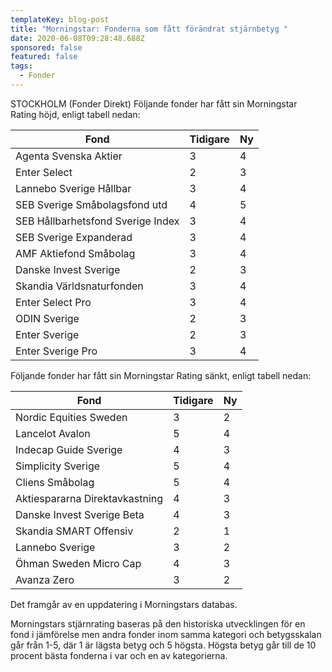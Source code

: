 ```yaml
---
templateKey: blog-post
title: "Morningstar: Fonderna som fått förändrat stjärnbetyg "
date: 2020-06-08T09:28:48.688Z
sponsored: false
featured: false
tags:
  - Fonder
---
```

STOCKHOLM (Fonder Direkt) Följande fonder har fått sin Morningstar Rating höjd, enligt tabell nedan:

| **Fond**                          | **Tidigare** | **Ny** |
| --------------------------------- | ------------ | ------ |
| Agenta Svenska Aktier             | 3            | 4      |
| Enter Select                      | 2            | 3      |
| Lannebo Sverige Hållbar           | 3            | 4      |
| SEB Sverige Småbolagsfond utd     | 4            | 5      |
| SEB Hållbarhetsfond Sverige Index | 3            | 4      |
| SEB Sverige Expanderad            | 3            | 4      |
| AMF Aktiefond Småbolag            | 3            | 4      |
| Danske Invest Sverige             | 2            | 3      |
| Skandia Världsnaturfonden         | 3            | 4      |
| Enter Select Pro                  | 3            | 4      |
| ODIN Sverige                      | 2            | 3      |
| Enter Sverige                     | 2            | 3      |
| Enter Sverige Pro                 | 3            | 4      |

Följande fonder har fått sin Morningstar Rating sänkt, enligt tabell nedan:

| **Fond**                       | **Tidigare** | **Ny** |
| ------------------------------ | ------------ | ------ |
| Nordic Equities Sweden         | 3            | 2      |
| Lancelot Avalon                | 5            | 4      |
| Indecap Guide Sverige          | 4            | 3      |
| Simplicity Sverige             | 5            | 4      |
| Cliens Småbolag                | 5            | 4      |
| Aktiespararna Direktavkastning | 4            | 3      |
| Danske Invest Sverige Beta     | 4            | 3      |
| Skandia SMART Offensiv         | 2            | 1      |
| Lannebo Sverige                | 3            | 2      |
| Öhman Sweden Micro Cap         | 4            | 3      |
| Avanza Zero                    | 3            | 2      |

Det framgår av en uppdatering i Morningstars databas.

Morningstars stjärnrating baseras på den historiska utvecklingen för en fond i jämförelse men andra fonder inom samma kategori och betygsskalan går från 1-5, där 1 är lägsta betyg och 5 högsta. Högsta betyg går till de 10 procent bästa fonderna i var och en av kategorierna.